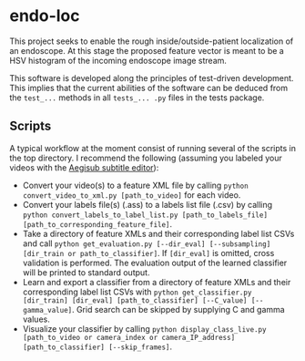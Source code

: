 # endo-loc

This project seeks to enable the rough inside/outside-patient localization of an endoscope. At this stage the proposed feature vector is meant to be a HSV histogram of the incoming endoscope image stream.

This software is developed along the principles of test-driven development. This implies that the current abilities of the software can be deduced from the `test_...` methods in all `tests_... .py` files in the tests package.

## Scripts

A typical workflow at the moment consist of running several of the scripts in the top directory. I recommend the following (assuming you labeled your videos with the [Aegisub subtitle editor](http://www.aegisub.org/)):

* Convert your video(s) to a feature XML file by calling `python convert_video_to_xml.py [path_to_video]` for each video.
* Convert your labels file(s) (.ass) to a labels list file (.csv) by calling `python convert_labels_to_label_list.py [path_to_labels_file] [path_to_corresponding_feature_file]`.
* Take a directory of feature XMLs and their corresponding label list CSVs and call `python get_evaluation.py [--dir_eval] [--subsampling] [dir_train or path_to_classifier]`. If `[dir_eval]` is omitted, cross validation is performed. The evaluation output of the learned classifier will be printed to standard output.
* Learn and export a classifier from a directory of feature XMLs and their corresponding label list CSVs with `python get_classifier.py [dir_train] [dir_eval] [path_to_classifier] [--C_value] [--gamma_value]`. Grid search can be skipped by supplying C and gamma values.
* Visualize your classifier by calling `python display_class_live.py [path_to_video or camera_index or camera_IP_address] [path_to_classifier] [--skip_frames]`.
